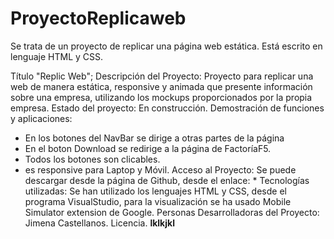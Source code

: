 # ProyectoReplicaweb
Se trata de un proyecto de replicar una página web estática.
Está escrito en lenguaje HTML y CSS.

Título "Replic Web";
Descripción del Proyecto:
Proyecto para replicar una web de manera estática, responsive y animada que presente información sobre una empresa, utilizando los mockups proporcionados por la propia empresa.
Estado del proyecto:
En construcción.
Demostración de funciones y aplicaciones:
- En los botones del NavBar se dirige a otras partes de la página
- En el boton Download se redirige a la página de FactoríaF5.
- Todos los botones son clicables.
- es responsive para Laptop y Móvil.
Acceso al Proyecto:
 Se puede descargar desde la página de Github, desde el enlace:
            *
Tecnologías utilizadas:
Se han utilizado los lenguajes HTML y CSS, desde el programa VisualStudio, para la visualización se ha usado Mobile Simulator extension de Google.
Personas Desarrolladoras del Proyecto:
Jimena Castellanos.
Licencia.
**lklkjkl**

